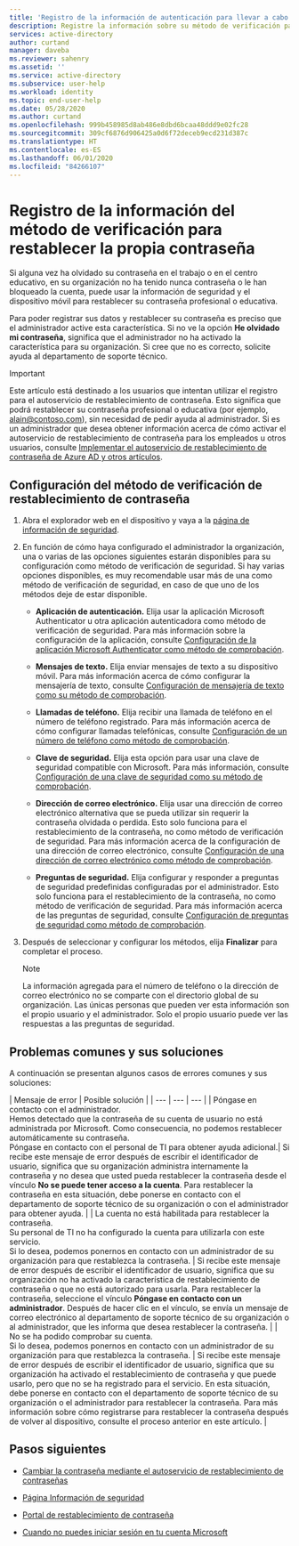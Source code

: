 ```yaml
---
title: 'Registro de la información de autenticación para llevar a cabo el restablecimiento de la contraseña: Azure AD'
description: Registre la información sobre su método de verificación para el autoservicio de restablecimiento de contraseña de Azure AD. De este modo, podrá restablecer su propia contraseña sin la ayuda del administrador.
services: active-directory
author: curtand
manager: daveba
ms.reviewer: sahenry
ms.assetid: ''
ms.service: active-directory
ms.subservice: user-help
ms.workload: identity
ms.topic: end-user-help
ms.date: 05/28/2020
ms.author: curtand
ms.openlocfilehash: 999b458985d8ab486e8dbd6bcaa48ddd9e02fc28
ms.sourcegitcommit: 309cf6876d906425a0d6f72deceb9ecd231d387c
ms.translationtype: HT
ms.contentlocale: es-ES
ms.lasthandoff: 06/01/2020
ms.locfileid: "84266107"
---
```

# <a name="register-your-verification-method-info-to-reset-your-own-password"></a>Registro de la información del método de verificación para restablecer la propia contraseña

Si alguna vez ha olvidado su contraseña en el trabajo o en el centro educativo, en su organización no ha tenido nunca contraseña o le han bloqueado la cuenta, puede usar la información de seguridad y el dispositivo móvil para restablecer su contraseña profesional o educativa.

Para poder registrar sus datos y restablecer su contraseña es preciso que el administrador active esta característica. Si no ve la opción **He olvidado mi contraseña**, significa que el administrador no ha activado la característica para su organización. Si cree que no es correcto, solicite ayuda al departamento de soporte técnico.

>[!Important]
>Este artículo está destinado a los usuarios que intentan utilizar el registro para el autoservicio de restablecimiento de contraseña. Esto significa que podrá restablecer su contraseña profesional o educativa (por ejemplo, alain@contoso.com), sin necesidad de pedir ayuda al administrador. Si es un administrador que desea obtener información acerca de cómo activar el autoservicio de restablecimiento de contraseña para los empleados u otros usuarios, consulte [Implementar el autoservicio de restablecimiento de contraseña de Azure AD y otros artículos](https://docs.microsoft.com/azure/active-directory/authentication/howto-sspr-deployment).

## <a name="set-up-your-password-reset-verification-method"></a>Configuración del método de verificación de restablecimiento de contraseña

1. Abra el explorador web en el dispositivo y vaya a la [página de información de seguridad](https://account.activedirectory.windowsazure.com/PasswordReset/Register.aspx?regref=ssprsetup).

2. En función de cómo haya configurado el administrador la organización, una o varias de las opciones siguientes estarán disponibles para su configuración como método de verificación de seguridad. Si hay varias opciones disponibles, es muy recomendable usar más de una como método de verificación de seguridad, en caso de que uno de los métodos deje de estar disponible.

    - **Aplicación de autenticación.** Elija usar la aplicación Microsoft Authenticator u otra aplicación autenticadora como método de verificación de seguridad. Para más información sobre la configuración de la aplicación, consulte [Configuración de la aplicación Microsoft Authenticator como método de comprobación](security-info-setup-auth-app.md).

    - **Mensajes de texto.** Elija enviar mensajes de texto a su dispositivo móvil. Para más información acerca de cómo configurar la mensajería de texto, consulte [Configuración de mensajería de texto como su método de comprobación](security-info-setup-text-msg.md).

    - **Llamadas de teléfono.** Elija recibir una llamada de teléfono en el número de teléfono registrado. Para más información acerca de cómo configurar llamadas telefónicas, consulte [Configuración de un número de teléfono como método de comprobación](security-info-setup-phone-number.md).

    - **Clave de seguridad.** Elija esta opción para usar una clave de seguridad compatible con Microsoft. Para más información, consulte [Configuración de una clave de seguridad como su método de comprobación](security-info-setup-security-key.md).

    - **Dirección de correo electrónico.** Elija usar una dirección de correo electrónico alternativa que se pueda utilizar sin requerir la contraseña olvidada o perdida. Esto solo funciona para el restablecimiento de la contraseña, no como método de verificación de seguridad. Para más información acerca de la configuración de una dirección de correo electrónico, consulte [Configuración de una dirección de correo electrónico como método de comprobación](security-info-setup-email.md).

    - **Preguntas de seguridad.** Elija configurar y responder a preguntas de seguridad predefinidas configuradas por el administrador. Esto solo funciona para el restablecimiento de la contraseña, no como método de verificación de seguridad. Para más información acerca de las preguntas de seguridad, consulte [Configuración de preguntas de seguridad como método de comprobación](security-info-setup-questions.md).

3. Después de seleccionar y configurar los métodos, elija **Finalizar** para completar el proceso.

    > [!Note]
    > La información agregada para el número de teléfono o la dirección de correo electrónico no se comparte con el directorio global de su organización. Las únicas personas que pueden ver esta información son el propio usuario y el administrador. Solo el propio usuario puede ver las respuestas a las preguntas de seguridad.

## <a name="common-problems-and-their-solutions"></a>Problemas comunes y sus soluciones

 A continuación se presentan algunos casos de errores comunes y sus soluciones:

| Mensaje de error |  Posible solución |
| --- | --- | --- |
| Póngase en contacto con el administrador.<br>Hemos detectado que la contraseña de su cuenta de usuario no está administrada por Microsoft. Como consecuencia, no podemos restablecer automáticamente su contraseña.<br>Póngase en contacto con el personal de TI para obtener ayuda adicional.| Si recibe este mensaje de error después de escribir el identificador de usuario, significa que su organización administra internamente la contraseña y no desea que usted pueda restablecer la contraseña desde el vínculo **No se puede tener acceso a la cuenta**. Para restablecer la contraseña en esta situación, debe ponerse en contacto con el departamento de soporte técnico de su organización o con el administrador para obtener ayuda. |
| La cuenta no está habilitada para restablecer la contraseña.<br>Su personal de TI no ha configurado la cuenta para utilizarla con este servicio.<br>Si lo desea, podemos ponernos en contacto con un administrador de su organización para que restablezca la contraseña. | Si recibe este mensaje de error después de escribir el identificador de usuario, significa que su organización no ha activado la característica de restablecimiento de contraseña o que no está autorizado para usarla. Para restablecer la contraseña, seleccione el vínculo **Póngase en contacto con un administrador**. Después de hacer clic en el vínculo, se envía un mensaje de correo electrónico al departamento de soporte técnico de su organización o al administrador, que les informa que desea restablecer la contraseña. |
| No se ha podido comprobar su cuenta.<br>Si lo desea, podemos ponernos en contacto con un administrador de su organización para que restablezca la contraseña. | Si recibe este mensaje de error después de escribir el identificador de usuario, significa que su organización ha activado el restablecimiento de contraseña y que puede usarlo, pero que no se ha registrado para el servicio. En esta situación, debe ponerse en contacto con el departamento de soporte técnico de su organización o el administrador para restablecer la contraseña. Para más información sobre cómo registrarse para restablecer la contraseña después de volver al dispositivo, consulte el proceso anterior en este artículo. |

## <a name="next-steps"></a>Pasos siguientes

- [Cambiar la contraseña mediante el autoservicio de restablecimiento de contraseñas](active-directory-passwords-update-your-own-password.md)

- [Página Información de seguridad](https://mysignins.microsoft.com/security-info)

- [Portal de restablecimiento de contraseña](https://passwordreset.microsoftonline.com/)

- [Cuando no puedes iniciar sesión en tu cuenta Microsoft](https://support.microsoft.com/help/12429/microsoft-account-sign-in-cant)
